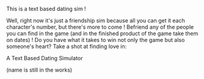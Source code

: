 This is a text based dating sim !

Well, right now it's just a friendship sim because all you can get it each character's number, but there's more to come !
Befriend any of the people you can find in the game (and in the finished product of the game take them on dates) !
Do you have what it takes to win not only the game but also someone's heart?
Take a shot at finding love in:

A Text Based Dating Simulator

(name is still in the works)
